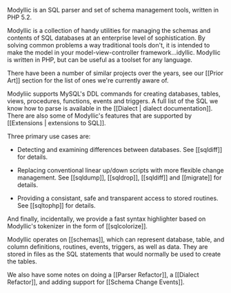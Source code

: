 Modyllic is an SQL parser and set of schema management tools, written in PHP 5.2.

Modyllic is a collection of handy utilities for managing the schemas
and contents of SQL databases at an enterprise level of
sophistication.  By solving common problems a way traditional tools
don't, it is intended to make the model in your model-view-controller
framework...idyllic.  Modyllic is written in PHP, but can be useful as
a toolset for any language.

There have been a number of similar projects over the years, see our [[Prior Art]]
section for the list of ones we're currently aware of.

Modyliic supports MySQL's DDL commands for creating databases,
tables, views, procedures, functions, events and triggers.  A full list of
the SQL we know how to parse is available in the
[[Dialect | dialect documentation]].  There are also some of Modyllic's
features that are supported by [[Extensions | extensions to SQL]].

Three primary use cases are:

* Detecting and examining differences between databases. See [[sqldiff]] for
  details.

* Replacing conventional linear up/down scripts with more flexible
  change management. See [[sqldump]], [[sqldrop]], [[sqldiff]] and
  [[migrate]] for details.

* Providing a consistant, safe and transparent access to stored routines.
  See [[sqltophp]] for details.

And finally, incidentally, we provide a fast syntax highlighter based on
Modyllic's tokenizer in the form of [[sqlcolorize]].

Modyllic operates on [[schemas]], which can represent database, table, and
column definitions, routines, events, triggers, as well as data.  They are
stored in files as the SQL statements that would normally be used to create
the tables.

We also have some notes on doing a [[Parser Refactor]], a
[[Dialect Refactor]], and adding support for [[Schema Change Events]].
